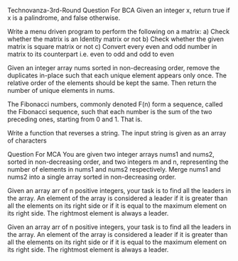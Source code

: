 Technovanza-3rd-Round
Question For BCA
Given an integer x, return true if x is a palindrome, and false otherwise.

Write a menu driven program to perform the following on a matrix: a) Check whether the matrix is an Identity matrix or not b) Check whether the given matrix is square matrix or not c) Convert every even and odd number in matrix to its counterpart i.e. even to odd and odd to even

Given an integer array nums sorted in non-decreasing order, remove the duplicates in-place such that each unique element appears only once. The relative order of the elements should be kept the same. Then return the number of unique elements in nums.

The Fibonacci numbers, commonly denoted F(n) form a sequence, called the Fibonacci sequence, such that each number is the sum of the two preceding ones, starting from 0 and 1. That is.

Write a function that reverses a string. The input string is given as an array of characters

Question For MCA
You are given two integer arrays nums1 and nums2, sorted in non-decreasing order, and two integers m and n, representing the number of elements in nums1 and nums2 respectively. Merge nums1 and nums2 into a single array sorted in non-decreasing order.

Given an array arr of n positive integers, your task is to find all the leaders in the array. An element of the array is considered a leader if it is greater than all the elements on its right side or if it is equal to the maximum element on its right side. The rightmost element is always a leader.

Given an array arr of n positive integers, your task is to find all the leaders in the array. An element of the array is considered a leader if it is greater than all the elements on its right side or if it is equal to the maximum element on its right side. The rightmost element is always a leader.
